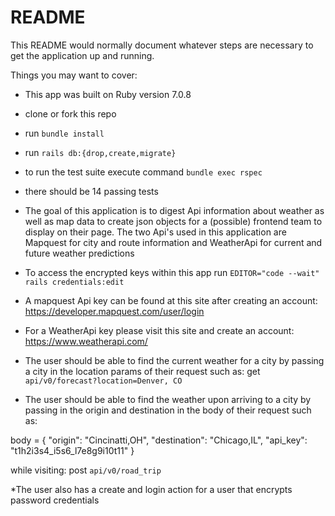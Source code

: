# README

This README would normally document whatever steps are necessary to get the
application up and running.

Things you may want to cover:

* This app was built on Ruby version 7.0.8

* clone or fork this repo
* run `bundle install`

* run `rails db:{drop,create,migrate}`

* to run the test suite execute command `bundle exec rspec`
* there should be 14 passing tests

* The goal of this application is to digest Api information about weather as well as map data to create json objects for a (possible) frontend team to display on their page. The two Api's used in this application are Mapquest for city and route information and WeatherApi for current and future weather predictions

* To access the encrypted keys within this app run `EDITOR="code --wait" rails credentials:edit`

* A mapquest Api key can be found at this site after creating an account: https://developer.mapquest.com/user/login

* For a WeatherApi key please visit this site and create an account: https://www.weatherapi.com/

* The user should be able to find the current weather for a city by passing a city in the location params of their request such as: get `api/v0/forecast?location=Denver, CO`

* The user should be able to find the weather upon arriving to a city by passing in the origin and destination in the body of their request such as:

body = {
  "origin": "Cincinatti,OH",
  "destination": "Chicago,IL",
  "api_key": "t1h2i3s4_i5s6_l7e8g9i10t11"
} 

while visiting: post `api/v0/road_trip`

*The user also has a create and login action for a user that encrypts password credentials